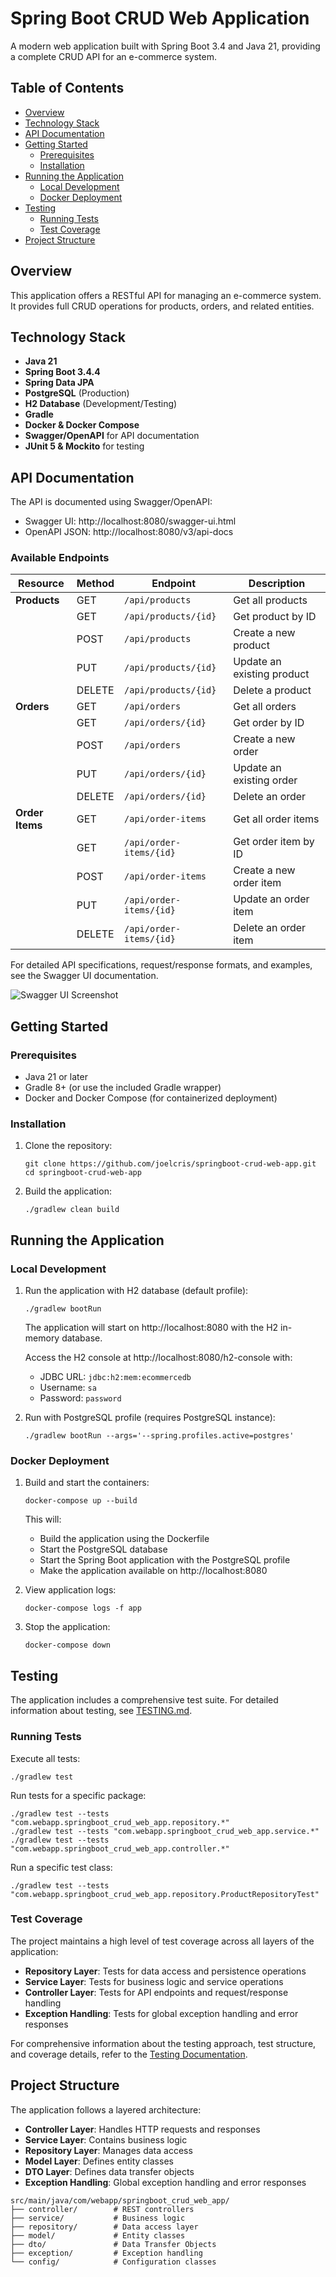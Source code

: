 # Spring Boot CRUD Web Application

A modern web application built with Spring Boot 3.4 and Java 21, providing a complete CRUD API for an e-commerce system.

## Table of Contents

- [Overview](#overview)
- [Technology Stack](#technology-stack)
- [API Documentation](#api-documentation)
- [Getting Started](#getting-started)
  - [Prerequisites](#prerequisites)
  - [Installation](#installation)
- [Running the Application](#running-the-application)
  - [Local Development](#local-development)
  - [Docker Deployment](#docker-deployment)
- [Testing](#testing)
  - [Running Tests](#running-tests)
  - [Test Coverage](#test-coverage)
- [Project Structure](#project-structure)

## Overview

This application offers a RESTful API for managing an e-commerce system. It provides full CRUD operations for products, orders, and related entities.

## Technology Stack

- **Java 21**
- **Spring Boot 3.4.4**
- **Spring Data JPA**
- **PostgreSQL** (Production)
- **H2 Database** (Development/Testing)
- **Gradle**
- **Docker & Docker Compose**
- **Swagger/OpenAPI** for API documentation
- **JUnit 5 & Mockito** for testing

## API Documentation

The API is documented using Swagger/OpenAPI:

- Swagger UI: http://localhost:8080/swagger-ui.html
- OpenAPI JSON: http://localhost:8080/v3/api-docs

### Available Endpoints

| Resource | Method | Endpoint | Description |
|----------|--------|----------|-------------|
| **Products** | GET | `/api/products` | Get all products |
| | GET | `/api/products/{id}` | Get product by ID |
| | POST | `/api/products` | Create a new product |
| | PUT | `/api/products/{id}` | Update an existing product |
| | DELETE | `/api/products/{id}` | Delete a product |
| **Orders** | GET | `/api/orders` | Get all orders |
| | GET | `/api/orders/{id}` | Get order by ID |
| | POST | `/api/orders` | Create a new order |
| | PUT | `/api/orders/{id}` | Update an existing order |
| | DELETE | `/api/orders/{id}` | Delete an order |
| **Order Items** | GET | `/api/order-items` | Get all order items |
| | GET | `/api/order-items/{id}` | Get order item by ID |
| | POST | `/api/order-items` | Create a new order item |
| | PUT | `/api/order-items/{id}` | Update an order item |
| | DELETE | `/api/order-items/{id}` | Delete an order item |

For detailed API specifications, request/response formats, and examples, see the Swagger UI documentation.

![Swagger UI Screenshot](swagger-ui.png)

## Getting Started

### Prerequisites

- Java 21 or later
- Gradle 8+ (or use the included Gradle wrapper)
- Docker and Docker Compose (for containerized deployment)

### Installation

1. Clone the repository:
   ```
   git clone https://github.com/joelcris/springboot-crud-web-app.git
   cd springboot-crud-web-app
   ```

2. Build the application:
   ```
   ./gradlew clean build
   ```

## Running the Application

### Local Development

1. Run the application with H2 database (default profile):
   ```
   ./gradlew bootRun
   ```

   The application will start on http://localhost:8080 with the H2 in-memory database.
   
   Access the H2 console at http://localhost:8080/h2-console with:
   - JDBC URL: `jdbc:h2:mem:ecommercedb`
   - Username: `sa`
   - Password: `password`

2. Run with PostgreSQL profile (requires PostgreSQL instance):
   ```
   ./gradlew bootRun --args='--spring.profiles.active=postgres'
   ```

### Docker Deployment

1. Build and start the containers:
   ```
   docker-compose up --build
   ```

   This will:
   - Build the application using the Dockerfile
   - Start the PostgreSQL database
   - Start the Spring Boot application with the PostgreSQL profile
   - Make the application available on http://localhost:8080

2. View application logs:
   ```
   docker-compose logs -f app
   ```

3. Stop the application:
   ```
   docker-compose down
   ```

## Testing

The application includes a comprehensive test suite. For detailed information about testing, see [TESTING.md](TESTING.md).

### Running Tests

Execute all tests:
```
./gradlew test
```

Run tests for a specific package:
```
./gradlew test --tests "com.webapp.springboot_crud_web_app.repository.*"
./gradlew test --tests "com.webapp.springboot_crud_web_app.service.*"
./gradlew test --tests "com.webapp.springboot_crud_web_app.controller.*"
```

Run a specific test class:
```
./gradlew test --tests "com.webapp.springboot_crud_web_app.repository.ProductRepositoryTest"
```

### Test Coverage

The project maintains a high level of test coverage across all layers of the application:

- **Repository Layer**: Tests for data access and persistence operations
- **Service Layer**: Tests for business logic and service operations
- **Controller Layer**: Tests for API endpoints and request/response handling
- **Exception Handling**: Tests for global exception handling and error responses

For comprehensive information about the testing approach, test structure, and coverage details, refer to the [Testing Documentation](TESTING.md).

## Project Structure

The application follows a layered architecture:

- **Controller Layer**: Handles HTTP requests and responses
- **Service Layer**: Contains business logic
- **Repository Layer**: Manages data access
- **Model Layer**: Defines entity classes
- **DTO Layer**: Defines data transfer objects
- **Exception Handling**: Global exception handling and error responses

```
src/main/java/com/webapp/springboot_crud_web_app/
├── controller/        # REST controllers
├── service/           # Business logic
├── repository/        # Data access layer
├── model/             # Entity classes
├── dto/               # Data Transfer Objects
├── exception/         # Exception handling
└── config/            # Configuration classes
``` 